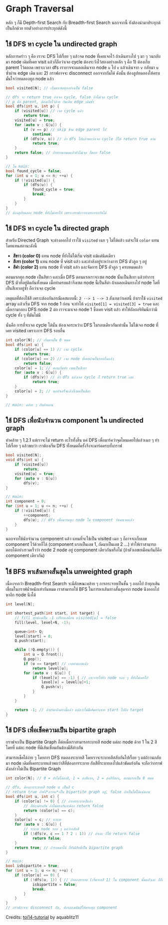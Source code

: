 # Graph Traversal

หลัก ๆ ก็มี Depth-first Search กับ Breadth-first Search นอกจากนี้ ยังต้องนำมาประยุกต์เป็นอีกด้วย ยกตัวอย่างการประยุกต์ดังนี้

## ใช้ DFS หา cycle ใน undirected graph

หลักการคร่าว ๆ คือ เราจะ DFS ไปเรื่อย ๆ แล้วจด node ที่เคยเจอไว้ ถ้าเดินทางไป ๆ มา ๆ วนกลับมา node เดิมที่เคย visit แล้วก็ถือว่าเจอ cycle
ต้องระวังไว้สองอย่างหลัก ๆ คือ 1) ต้องเก็บ parent ไว้ตลอด เพราะเวลา dfs เราอาจจะเผลอเดินจาก node `u` ไป `v` แล้วเดินจาก `v` กลับมา `u` ซ้ำผ่าน edge เดิม และ 2) กราฟอาจจะ disconnect ออกจากกันได้ ดังนั้น ต้องลูปทดลองให้ครบ มั่นใจว่าทดลองทุก node แล้ว

```cpp
bool visited[N]; // เริ่มมาเซตทุกอย่างเป็น false

// dfs จะ return true ถ้าเจอ cycle, false ถ้าไม่เจอ cycle
// p คือ parent, ต้องเก็บไว้ด้วย กันเดิน edge เดิมซ้ำ
bool dfs(int u, int p) {
    if (visited[u]) // เจอ cycle แล้ว
        return true;
    visited[u] = true;
    for (auto v : G[u]) {
        if (v == p) // skip ข้าม edge parent ไป
            continue;
        if (dfs(v, u)) // ถ้า dfs ไปแล้วพบว่าเจอ cycle ก็ให้ return true ตาม
            return true;
    }
    return false; // ถ้าทำจนหมดแล้วยังไม่เจอ ก็ตอบ false
}

// ใน main:
bool found_cycle = false;
for (int u = 1; u <= n; ++u) {
    if (!visited[u]) {
        if (dfs(u)) {
            found_cycle = true;
            break;
        }
    }
}
// ต้องลูปทดลอง node ที่ยังไม่เคยไป เพราะกราฟอาจจะแยกจากกันได้
```

## ใช้ DFS หา cycle ใน directed graph

สำหรับ Directed Graph จะต่างออกไป เราใช้ `visited` เฉย ๆ ไม่ได้แล้ว แต่จะใช้ `color` แทน โดยแทนสถานะดังนี้
- **สีขาว (color 0)** แทน node ที่ยังไม่ได้เริ่ม visit แม้แต่นิดเดียว
- **สีเทา (color 1)** แทน node ที่ visit แล้ว และกำลังอยู่ระหว่างการ DFS ตัวลูก ๆ อยู่
- **สีดำ (color 2)** แทน node ที่ visit แล้ว และจัดการ DFS ตัวลูก ๆ ครบหมดแล้ว

ตอนแรกทุก node เป็นสีขาว และเมื่อ DFS ตอนแรกเราจะเซต node นั้นเป็นสีเทา แล้วทำการ DFS ตัวที่อยู่ติดกันทั้งหมด เมื่อทำครบแล้วจึงเซต node นี้เป็นสีดำ ถ้าเผลอเดินทางไป node ใดที่เป็นสีเทาอยู่ซ้ำ ถือว่าเจอ cycle

เหตุผลที่ต้องใช้สี เพราะต้องกันกรณีเคสแบบนี้: `2 --> 1 --> 3` สังเกตว่าเคสนี้ ถ้าเราใช้ `visited` array แล้วเริ่ม DFS จาก node 1 ก่อน จะทำให้ `visited[1] = visited[3] = true` และเมื่อเรามาลอง DFS node 2 ต่อ เราจะมาเจอ node 1 ซึ่งเคย visit แล้ว ทำให้อัลกอริทึมนึกว่ามี cycle ทั้ง ๆ ที่มันไม่มี

นั่นคือ การที่จะเจอ cycle ได้นั้น ต้องเจอระหว่าง DFS ในรอบเดียวกันเท่านั้น ไม่ใช่เจอ node ที่เคย visited เพราะการ DFS รอบอื่น

```cpp
int color[N]; // เริ่มมาเป็น 0 หมด
bool dfs(int u) {
    if (color[u] == 1) // เจอ cycle
        return true;
    if (color[u] == 2) // เจอ node ที่เคยผ่านในรอบอื่นแล้ว
        return false;
    color[u] = 1; // ตอนเริ่มทำ เซตเป็นสีเทา
    for (auto v : G[u]) {
        if (dfs(v)) // ถ้า dfs แล้วเจอ cycle ก็ return true เลย
            return true;
    }
    color[u] = 2; // พอทำเสร็จแล้วก็เซตเป็นสีดำ
}

// main: คล้าย ๆ กับด้านบน
```

## ใช้ DFS เพื่อนับจำนวน component ใน undirected graph

ทำคล้าย ๆ 1.2.1 แต่เราจะไม่ return อะไรทั้งสิ้น แค่ DFS เพื่อมาร์คว่าจุดไหนเคยไปแล้วเฉย ๆ ทำไปเรื่อย ๆ แล้วพบว่า เราต้องเริ่ม DFS ทั้งหมดกี่ครั้งจึงจะมาร์คครบทั้งกราฟ

```cpp
bool visited[N];
void dfs(int u) {
    if (visited[u])
        return;
    visited[u] = true;
    for (auto v : G[u])
        dfs(v);
}

// main:
int component = 0;
for (int u = 1; u <= n; ++u) {
    if (!visited[u]) {
        ++component;
        dfs(u); // dfs เพื่อมาร์คทุก node ใน component ว่าเคยเจอแล้ว
    }
}
```

นอกจากใช้นับจำนวน component แล้ว แทนที่จะใช้เป็น visited เฉย ๆ ก็อาจจะเก็บเลข component ไว้ด้วยก็ได้ (component แรกเป็นเลข 1, ถัดมาเป็นเลข 2 ...) ทำให้เราสามารถตอบได้อย่างรวดเร็วว่า node 2 node อยู่ component เดียวกันหรือไม่ (ถ้าตัวเลขเหมือนกันก็คือ component เดียวกัน)

## ใช้ BFS หาเส้นทางสั้นสุดใน unweighted graph

เนื่องจากว่า Breadth-first Search จะมีลักษณะคล้าย ๆ การกระจายเป็นชั้น ๆ ออกไป ถ้าทุกเส้นเชื่อมในกราฟน้ำหนักเท่ากันหมด เราสามารถใช้ BFS ในการหาเส้นทางสั้นสุดจาก node นึงออกไปหาอีก node นึงได้

```cpp
int level[N];

int shortest_path(int start, int target) {
    // fill ทุกช่องเป็น -1 เปรียบเสมือน visited[u] = false
    fill(level, level+N, -1);

    queue<int> Q;
    level[start] = 0;
    Q.push(start);

    while (!Q.empty()) {
        int u = Q.front();
        Q.pop();
        if (u == target) // เจอคำตอบแล้ว
            return level[u];
        for (auto v : G[u]) {
            if (level[v] == -1) { // กระจายไปยัง node รอบ ๆ ที่ยังไม่เคยไป
                level[v] = level[u]+1;
                Q.push(v);
            }
        }
    }

    return -1; // ถ้าทำมาถึงตรงนี้แล้ว แปลว่าไม่มีเส้นทางจาก start ไปถึง target 
}
```

## ใช้ DFS เพื่อเช็คความเป็น bipartite graph

กราฟจะเป็น Bipartite Graph ก็ต่อเมื่อเราสามารถระบายสี node แต่ละ node ด้วย 1 ใน 2 สี โดยที่ แต่ละ node ที่มีเส้นเชื่อมกันต้องมีสีต่างกัน

สามารถเช็คได้ง่าย ๆ โดยการ DFS ทดลองระบายสี โดยเราจะระบายสีสลับกันไปเรื่อย ๆ แต่ถ้าวนกลับมา node เดิมที่เคยระบายแล้วพบว่าสีที่ต้องการระบาย กับสีที่ระบายลงไปแล้วขัดแย้งกัน จะถือว่ากราฟดังกล่าวไม่เป็น Bipartite Graph

```cpp
int color[N]; // 0 = ยังไม่ได้ลงสี, 1 = ลงสีแรก, 2 = ลงสีที่สอง, ตอนแรกเป็น 0 หมด

// dfs, ต้องการระบายสี node u เป็นสี c
// return true ถ้ายัง*อาจจะ*เป็น bipartite graph อยู่, false ถ้าเป็นไม่ได้แน่นอน
bool dfs(int u, int c) {
    if (color[u] != 0) { // ถ้าเคยระบายสีแล้ว
        // สีต้องตรงกัน ถ้าไม่ตรงกันจะต้อง return false
        return (color[u] == c);
    }
    color[u] = c; // ระบาย
    for (auto v : G[u]) {
        // ระบาย node รอบ ๆ แต่ว่ากลับสี
        if (!dfs(v, c == 1 ? 2 : 1)) // ถ้าเละ ก็ให้ return false
            return false;
    }
    return true; // ถ้ารอดมาได้ ก็ยังมีสิทธิ์เป็น bipartite graph
}

// main:
bool isbipartite = true;
for (int u = 1; u <= n; ++u) {
    if (color[u] == 0) {
        if (!dfs(u, 1)) { // ถ้าลองระบาย (เริ่มจากสี 1) ใน component นั้นแล้วเละ ก็ถือว่าไม่เป็น bipartite graph
            isbipartite = false;
            break;
        }
    }
}
// กราฟอาจจะ disconnect กัน, ต้องลองเติมสีให้ครบทุก component
```

Credits: [toi14-tutorial](https://github.com/aquablitz11/toi14-tutorial) by aquablitz11
